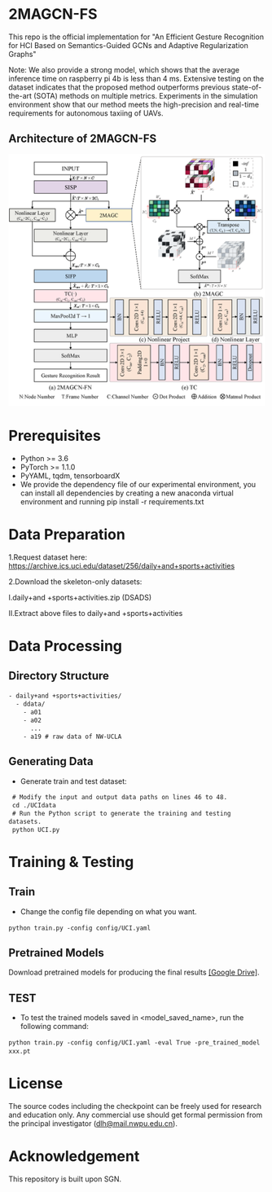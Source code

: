 # 2MAGCN-FS
This repo is the official implementation for "An Efficient Gesture Recognition for HCI Based on Semantics-Guided GCNs and Adaptive Regularization Graphs"

Note:  We also provide a strong model, which shows that the average inference time on raspberry pi 4b is less than 4 ms. Extensive testing on the dataset indicates that the proposed method outperforms previous state-of-the-art (SOTA) methods on multiple metrics. Experiments in the simulation environment show that our method meets the high-precision and real-time requirements for autonomous taxiing of UAVs.
## Architecture of 2MAGCN-FS
![image](src/pic3.png)

# Prerequisites

- Python >= 3.6
- PyTorch >= 1.1.0
- PyYAML, tqdm, tensorboardX
- We provide the dependency file of our experimental environment, you can install all dependencies by creating a new anaconda virtual environment and running pip install -r requirements.txt 

# Data Preparation



1.Request dataset here: https://archive.ics.uci.edu/dataset/256/daily+and+sports+activities


2.Download the skeleton-only datasets:


   Ⅰ.daily+and +sports+activities.zip (DSADS)

   Ⅱ.Extract above files to daily+and +sports+activities

# Data Processing

## Directory Structure

```
- daily+and +sports+activities/
  - ddata/
    - a01
    - a02
      ...
    - a19 # raw data of NW-UCLA

```

## Generating Data

- Generate train and test dataset:

```
 # Modify the input and output data paths on lines 46 to 48.
 cd ./UCIdata
 # Run the Python script to generate the training and testing datasets.
 python UCI.py
```



# Training & Testing

## Train

- Change the config file depending on what you want.

```python train.py -config config/UCI.yaml ```

## Pretrained Models

Download pretrained models for producing the final results [[Google Drive]](https://drive.google.com/drive/folders/1YI-4TdKMhfesqc1alfhbV0POiQqKf9A3?usp=sharing).

## TEST

- To test the trained models saved in <model_saved_name>, run the following command:

```python train.py -config config/UCI.yaml -eval True -pre_trained_model xxx.pt```


# License

The source codes including the checkpoint can be freely used for research and education only. Any commercial use should get formal permission from the principal investigator (dlh@mail.nwpu.edu.cn).

# Acknowledgement

This repository is built upon SGN.
